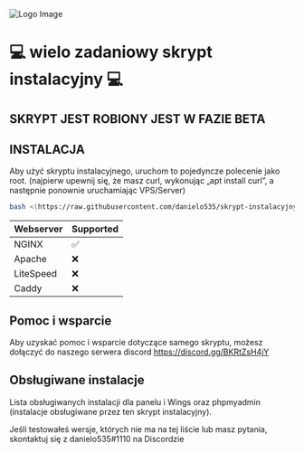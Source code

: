 ![Logo Image](https://github.com/guldkage/Pterodactyl-Installer/blob/main/configs/installer.png?raw=true)

# 💻 wielo zadaniowy skrypt instalacyjny 💻 

## SKRYPT JEST ROBIONY JEST W FAZIE BETA


## INSTALACJA

Aby użyć skryptu instalacyjnego, uruchom to pojedyncze polecenie jako root. (najpierw upewnij się, że masz curl, wykonując „apt install curl”, a następnie ponownie uruchamiając VPS/Server)
```bash
bash <(https://raw.githubusercontent.com/danielo535/skrypt-instalacyjny-phpmyadmin-pterodactyl-wings/main/instalator.sh)
```

| Webserver        | Supported           |
| ---------------- | --------------------| 
| NGINX            | :white_check_mark:  |
| Apache           | :x:                 |
| LiteSpeed        | :x:                 |
| Caddy            | :x:                 |

## Pomoc i wsparcie

Aby uzyskać pomoc i wsparcie dotyczące samego skryptu, możesz dołączyć do naszego serwera discord https://discord.gg/BKRtZsH4jY

## Obsługiwane instalacje

Lista obsługiwanych instalacji dla panelu i Wings oraz phpmyadmin (instalacje obsługiwane przez ten skrypt instalacyjny).

Jeśli testowałeś wersje, których nie ma na tej liście lub masz pytania, skontaktuj się z danielo535#1110 na Discordzie 


